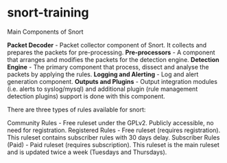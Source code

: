 # snort-training

Main Components of Snort

**Packet Decoder** - Packet collector component of Snort. It collects and prepares the packets for pre-processing. 
**Pre-processors** - A component that arranges and modifies the packets for the detection engine.
**Detection Engine** - The primary component that process, dissect and analyse the packets by applying the rules. 
**Logging and Alerting** - Log and alert generation component.
**Outputs and Plugins** - Output integration modules (i.e. alerts to syslog/mysql) and additional plugin (rule management detection plugins) support is done with this component. 

There are three types of rules available for snort:

Community Rules - Free ruleset under the GPLv2. Publicly accessible, no need for registration.
Registered Rules - Free ruleset (requires registration). This ruleset contains subscriber rules with 30 days delay.
Subscriber Rules (Paid) - Paid ruleset (requires subscription). This ruleset is the main ruleset and is updated twice a week (Tuesdays and Thursdays).
